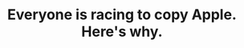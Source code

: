 ---
layout: bookmark
title: Everyone is racing to copy Apple. Here's why.
tags:
  - Bookmarks
  - YouTube
created: '2023-04-07T14:34:38.358Z'
link: https://www.youtube.com/watch?v=ghIFAZ34aA4
id: 552458315
excerpt: >-
  Apple Silicon is changing how consumer tech is designed thanks to
  software-defined hardware blocks for homogenous compute. The end of the
  general-purpose CPU is near.
image: https://i.ytimg.com/vi/ghIFAZ34aA4/maxresdefault.jpg
---